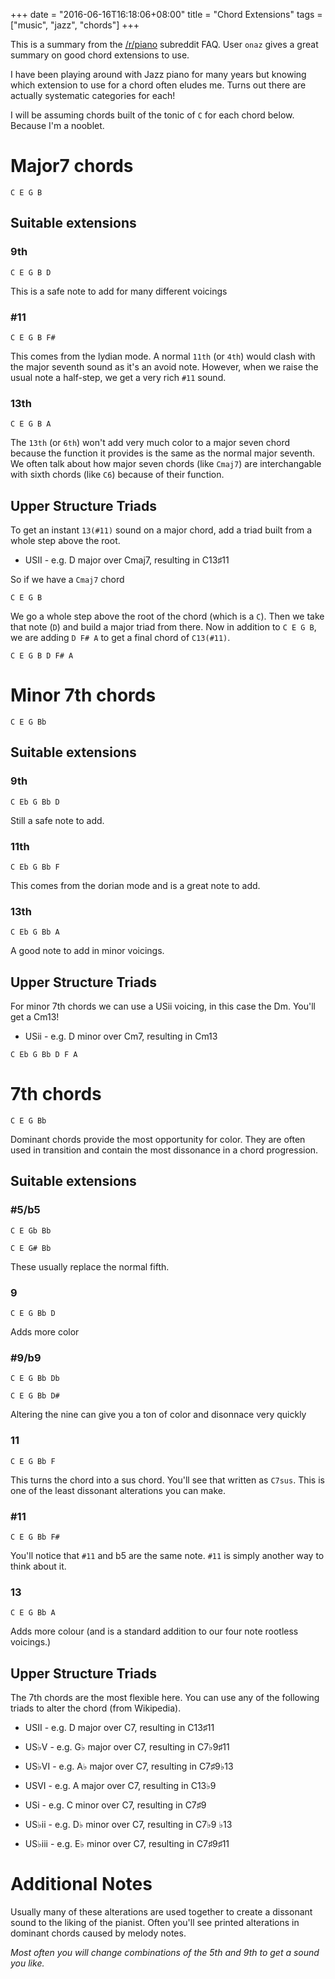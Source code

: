 +++
date = "2016-06-16T16:18:06+08:00"
title = "Chord Extensions"
tags = ["music", "jazz", "chords"]
+++

This is a summary from the [/r/piano](www.reddit.com/r/piano)
 subreddit FAQ. User `onaz` gives a great summary on good chord extensions to use.

I have been playing around with Jazz piano for many years but knowing which extension to use for a chord often eludes me. Turns out there are actually systematic categories for each!

I will be assuming chords built of the tonic of `C` for each chord below. Because I'm a nooblet.

# Major7 chords
```nohighlight
C E G B
```

## Suitable extensions
### 9th

```nohighlight
C E G B D
```

This is a safe note to add for many different voicings

### #11
```nohighlight
C E G B F#
```

This comes from the lydian mode. A normal `11th` (or `4th`) would clash with the major seventh sound as it's an avoid note. However, when we raise the usual note a half-step, we get a very rich `#11` sound.

### 13th
```nohighlight
C E G B A
```

The `13th` (or `6th`) won't add very much color to a major seven chord because the function it provides is the same as the normal major seventh. We often talk about how major seven chords (like `Cmaj7`) are interchangable with sixth chords (like `C6`) because of their function.

## Upper Structure Triads

To get an instant `13(#11)` sound on a major chord, add a triad built from a whole step above the root.

- USII - e.g. D major over Cmaj7, resulting in C13♯11

So if we have a `Cmaj7` chord
```nohighlight
C E G B
```
We go a whole step above the root of the chord (which is a `C`). Then we take that note (`D`) and build a major triad from there. Now in addition to `C E G B`, we are adding `D F# A` to get a final chord of `C13(#11)`.
```nohighlight
C E G B D F# A
```

# Minor 7th chords
```nohighlight
C E G Bb
```

## Suitable extensions
### 9th
```nohighlight
C Eb G Bb D
```

Still a safe note to add.

### 11th
```nohighlight
C Eb G Bb F
```

This comes from the dorian mode and is a great note to add.

### 13th
```nohighlight
C Eb G Bb A
```

A good note to add in minor voicings.

## Upper Structure Triads

For minor 7th chords we can use a USii voicing, in this case the Dm. You'll get a Cm13!

- USii - e.g. D minor over Cm7, resulting in Cm13

```nohighlight
C Eb G Bb D F A
```

# 7th chords
```nohighlight
C E G Bb
```

Dominant chords provide the most opportunity for color. They are often used in transition and contain the most dissonance in a chord progression.

## Suitable extensions

### #5/b5
```nohighlight
C E Gb Bb
```
```nohighlight
C E G# Bb
```
These usually replace the normal fifth.

### 9
```nohighlight
C E G Bb D
```

Adds more color

### #9/b9
```nohighlight
C E G Bb Db
```

```nohighlight
C E G Bb D#
```

Altering the nine can give you a ton of color and disonnace very quickly

### 11
```nohighlight
C E G Bb F
```

This turns the chord into a sus chord. You'll see that written as `C7sus`. This is one of the least dissonant alterations you can make.

### #11
```nohighlight
C E G Bb F#
```

You'll notice that `#11` and b5 are the same note. `#11` is simply another way to think about it.

### 13
```nohighlight
C E G Bb A
```

Adds more colour (and is a standard addition to our four note rootless voicings.)

## Upper Structure Triads

The 7th chords are the most flexible here. You can use any of the following triads to alter the chord (from Wikipedia).

- USII - e.g. D major over C7, resulting in C13♯11

- US♭V - e.g. G♭ major over C7, resulting in C7♭9♯11

- US♭VI - e.g. A♭ major over C7, resulting in C7♯9♭13

- USVI - e.g. A major over C7, resulting in C13♭9

- USi - e.g. C minor over C7, resulting in C7♯9

- US♭ii - e.g. D♭ minor over C7, resulting in C7♭9 ♭13

- US♭iii - e.g. E♭ minor over C7, resulting in C7♯9♯11

# Additional Notes

Usually many of these alterations are used together to create a dissonant sound to the liking of the pianist. Often you'll see printed alterations in dominant chords caused by melody notes.

*Most often you will change combinations of the 5th and 9th to get a sound you like.*
